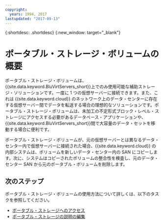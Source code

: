 ```yaml
---
copyright:
  years: 1994, 2017
lastupdated: "2017-09-13"
---
```


{:shortdesc: .shortdesc}
{:new_window: target="_blank"}

# ポータブル・ストレージ・ボリュームの概要

ポータブル・ストレージ・ボリュームは、{{site.data.keyword.BluVirtServers_short}}上でのみ使用可能な補助ストレージ・ソリューションです。一度に 1 つの仮想サーバーに接続できます。また、これは {{site.data.keyword.cloud}} のネットワーク上のデータ・センターに存在する仮想サーバー間でデータを転送する場合の理想的なソリューションです。ポータブル・ストレージ・ボリュームは、未加工の不定形式ブロック・レベル・ストレージにアクセスする必要があるデータベース・アプリケーションや、{{site.data.keyword.BluVirtServers_short}}間で大容量のデータ・セットを移動する場合に便利です。

ポータブル・ストレージ・ボリュームが、元の仮想サーバーとは異なるデータ・センター内で仮想サーバーに接続された場合、{{site.data.keyword.cloud}} の内部システムは、ボリュームを新しいデータ・センター内の SAN にコピーします。次に、システムはコピーされたボリュームの整合性を検査し、元のデータ・センター SAN から元のポータブル・ボリュームを削除します。

## 次のステップ
ポータブル・ストレージ・ボリュームの使用方法について詳しくは、以下のタスクを参照してください。
* [ポータブル・ストレージへのアクセス](../storage/access-portable-storage-screen.html)
* [ポータブル・ストレージの説明の編集](../storage/edit-description-portable-storage-volume-psv.html)
